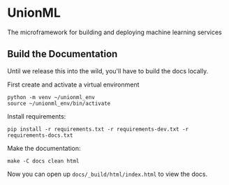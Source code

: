 # UnionML

The microframework for building and deploying machine learning services

## Build the Documentation

Until we release this into the wild, you'll have to build the docs locally.

First create and activate a virtual environment

```
python -m venv ~/unionml_env
source ~/unionml_env/bin/activate
```

Install requirements:

```
pip install -r requirements.txt -r requirements-dev.txt -r requirements-docs.txt
```

Make the documentation:

```
make -C docs clean html
```

Now you can open up `docs/_build/html/index.html` to view the docs.
